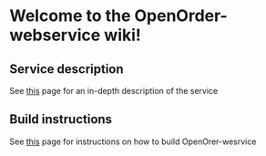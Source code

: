 # Welcome to the OpenOrder-webservice wiki!

## Service description
See [this](/OpenOrder-webservice/OpenOrderWebservice.md) page for an in-depth description of the service

## Build instructions
See [this](/OpenOrder-webservice/Build.md) page for instructions on how to build OpenOrer-wesrvice
